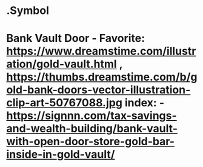 # .Symbol
# Bank Vault Door - Favorite: https://www.dreamstime.com/illustration/gold-vault.html , https://thumbs.dreamstime.com/b/gold-bank-doors-vector-illustration-clip-art-50767088.jpg index: - https://signnn.com/tax-savings-and-wealth-building/bank-vault-with-open-door-store-gold-bar-inside-in-gold-vault/

